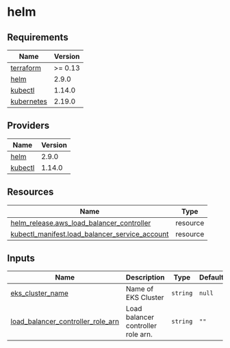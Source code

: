 # helm

<!-- BEGINNING OF PRE-COMMIT-TERRAFORM DOCS HOOK -->
## Requirements

| Name | Version |
|------|---------|
| <a name="requirement_terraform"></a> [terraform](#requirement\_terraform) | >= 0.13 |
| <a name="requirement_helm"></a> [helm](#requirement\_helm) | 2.9.0 |
| <a name="requirement_kubectl"></a> [kubectl](#requirement\_kubectl) | 1.14.0 |
| <a name="requirement_kubernetes"></a> [kubernetes](#requirement\_kubernetes) | 2.19.0 |

## Providers

| Name | Version |
|------|---------|
| <a name="provider_helm"></a> [helm](#provider\_helm) | 2.9.0 |
| <a name="provider_kubectl"></a> [kubectl](#provider\_kubectl) | 1.14.0 |

## Resources

| Name | Type |
|------|------|
| [helm_release.aws_load_balancer_controller](https://registry.terraform.io/providers/hashicorp/helm/2.9.0/docs/resources/release) | resource |
| [kubectl_manifest.load_balancer_service_account](https://registry.terraform.io/providers/gavinbunney/kubectl/1.14.0/docs/resources/manifest) | resource |

## Inputs

| Name | Description | Type | Default | Required |
|------|-------------|------|---------|:--------:|
| <a name="input_eks_cluster_name"></a> [eks\_cluster\_name](#input\_eks\_cluster\_name) | Name of EKS Cluster | `string` | `null` | no |
| <a name="input_load_balancer_controller_role_arn"></a> [load\_balancer\_controller\_role\_arn](#input\_load\_balancer\_controller\_role\_arn) | Load balancer controller role arn. | `string` | `""` | no |
<!-- END OF PRE-COMMIT-TERRAFORM DOCS HOOK -->
